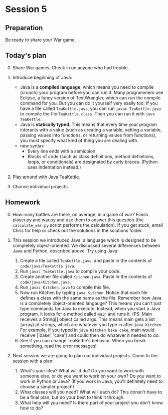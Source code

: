 Session 5
=========

Preparation
-----------

Be ready to share your War game. 

Today's plan
------------

0. Share War games. Check in on anyone who had trouble.

1. Introduce beginning of Java:
   
   - Java is a **compiled language**, which means you need to compile (crunch)
     your program before you can run it. Many programmers use Eclipse, a 
     fancy version of TextWrangler, which can run the compile command for you. 
     But you can do it yourself very easily too: If you have a file called 
     `TeaKettle.java`, you can run `javac TeaKettle.java` to compile the file
     `TeaKettle.class`. Then you can run it with `java TeaKettle`.
   - Java is **statically typed**. This means that every time your program 
     interacts with a value (such as creating a variable, setting a variable, 
     passing values into functions, or returning values from functions), you
     must specify what kind of thing you are dealing with.
   - new syntax
     - Every line ends with a semicolon.
     - Blocks of code (such as class definitions, method definitions, loops,
       or conditionals) are designated by curly braces. (Python uses 
       indentation instead.)

2. Play around with Java TeaKettle.

3. Choose individual projects.

        
Homework
--------

0. How many battles are there, on average, in a game of war? Finish player.py 
   and war.py and use them to answer this question (the `calculate_war.py` 
   script performs the calculation). If you get stuck, email Chris for help 
   or check out the solutions in the solutions folder.

1. This session we introduced Java, a language which is designed to be 
   completely object-oriented. We discussed several differences between Java
   and Python, described above. Try using Java:
     1. Create a file called `TeaKettle.java`, and paste in the contents of 
        `code/java/TeaKettle.java`.
     2. Run `javac TeaKettle.java` to compile your code.
     3. Create another file called `Kitchen.java`. Paste in the contents of 
        `code/java/Kitchen.java`.
     4. Run `javac Kitchen.java` to compile this file. 
     5. Now run Kitchen by typing `java Kitchen`. Notice that each file
        defines a class with the same name as the file. Remember how Java is
        a completely object-oriented langauge? This means you can't just type 
        commands for Java to execute. Instead, when you start a Java program, 
        it looks for a method called `main` and runs it. (PS: Main receives
        a String[] object called args. This means main gets a list (array) of
        strings, which are whatever you type in after `java Kitchen`. For 
        example, if you typed in `java Kitchen bake cake`, main would receive
        ['bake', 'cake'] and could then do whatever it needed to do. 
     6. See if you can change TeaKettle's behavior. When you break something, 
        read the error messages!
      
2. Next session we are going to plan our individual projects. Come to the 
   session with a plan: 
     1. What's your idea? What will it do? Do you want to work with someone
        else, or do you want to work on your own? Do you want to work in 
        Python or Java? (If you work in Java, you'll definitely need to choose
        a simpler project!)
     2. What classes will you need? What will each do? This donsn't have to be 
        a final plan, but do your best to think it through.
     3. What help will you need? Is there part of your project you don't know how
        to do?
